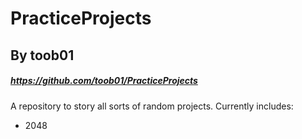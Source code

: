 # PracticeProjects
## By toob01
##### https://github.com/toob01/PracticeProjects

A repository to story all sorts of random projects.
Currently includes:

- 2048
